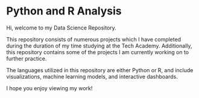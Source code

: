 # Python and R Analysis

Hi, welcome to my Data Science Repository. 

This repository consists of numerous projects which I have completed during the duration of my time studying at the Tech Academy. Additionally, this repository contains some of the projects I am currently working on to further practice.

The languages utilized in this repository are either Python or R, and include visualizations, machine learning models, and interactive dashboards. 

I hope you enjoy viewing my work!
